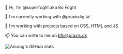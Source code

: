 👋 Hi, I’m @superfoght aka Bo Foght

🔨 I’m currently working with @praxisdigital

🎨 I’m working with projects based on CSS, HTML and JS

📫 You can write to me on bfo@praxis.dk

![Anurag's GitHub stats](https://github-readme-stats.vercel.app/api?username=superfoght&show_icons=true&theme=dark)

<!---
superfoght/superfoght is a ✨ special ✨ repository because its `README.md` (this file) appears on your GitHub profile.
You can click the Preview link to take a look at your changes.
--->
